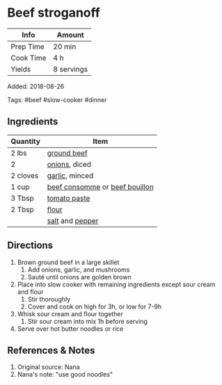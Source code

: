 # Beef stroganoff

| Info      | Amount     |
| --------- | ---------- |
| Prep Time | 20 min     |
| Cook Time | 4 h        |
| Yields    | 8 servings |

Added: 2018-08-26

Tags: #beef #slow-cooker #dinner

## Ingredients

| Quantity | Item                                                                                                 |
| -------- | ---------------------------------------------------------------------------------------------------- |
| 2 lbs    | [ground beef](../Ingredients/ground%20beef.md)                                                         |
| 2        | [onions](../Ingredients/onion.md), diced                                                            |
| 2 cloves | [garlic](../Ingredients/garlic.md), minced                                                           |
| 1 cup    | [beef consomme](../Ingredients/beef%20consomme.md) or [beef bouillon](../Ingredients/beef%20bouillon.md) |
| 3 Tbsp   | [tomato paste](../Ingredients/tomato%20paste.md)                                                       |
| 2 Tbsp   | [flour](../Ingredients/flour.md)                                                                     |
|          | [salt](../Ingredients/salt.md) and [pepper](../Ingredients/pepper.md)                                |

## Directions

1. Brown ground beef in a large skillet
   1. Add onions, garlic, and mushrooms
   2. Sauté until onions are golden brown
2. Place into slow cooker with remaining ingredients except sour cream and flour
    1. Stir thoroughly
    2. Cover and cook on high for 3h, or low for 7-9h
3. Whisk sour cream and flour together
    1. Stir sour cream into mix 1h before serving
4. Serve over hot butter noodles or rice

## References & Notes

1. Original source: Nana
2. Nana's note: "use good noodles"
